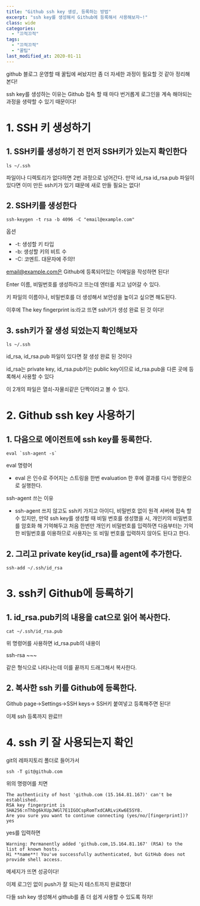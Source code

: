 ```yaml
---
title: "Github ssh key 생성, 등록하는 방법"
excerpt: "ssh key를 생성해서 Github에 등록해서 사용해보자~!"
class: wide
categories:
  - "끄적끄적"
tags:
  - "끄적끄적"
  - "꿀팁"
last_modified_at: 2020-01-11
---
```


github 블로그 운영할 때 꿀팁에 써놨지만 좀 더 자세한 과정이 필요할 것 같아 정리해본다!


ssh key를 생성하는 이유는 Github 접속 할 때 마다 번거롭게 로그인을 계속 해야되는 과정을 생략할 수 있기 때문이다!


# 1. SSH 키 생성하기

## 1. SSH키를 생성하기 전 먼저 SSH키가 있는지 확인한다

```ls ~/.ssh```

파일이나 디렉토리가 없다하면 2번 과정으로 넘어간다.
만약 id_rsa id_rsa.pub 파일이 있다면 이미 만든 ssh키가 있기 떄문에 새로 만들 필요는 없다!

## 2. SSH키를 생성한다 


```ssh-keygen -t rsa -b 4096 -C "email@example.com"```

옵션
  - -t: 생성할 키 타입
  - -b: 생성할 키의 비트 수
  - -C: 코멘트. 대문자에 주의!!

email@example.com은 Github에 등록되어있는 이메일을 작성하면 된다!

Enter 이름, 비밀번호를 생성하라고 뜨는데 엔터를 치고 넘어갈 수 있다.

키 파일의 이름이나, 비밀번호를 더 생성해서 보안성을 높이고 싶으면 해도된다.

이후에 The key fingerprint is:라고 뜨면 ssh키가 생성 완료 된 것 이다!


## 3. ssh키가 잘 생성 되었는지 확인해보자

```ls ~/.ssh``` 

id_rsa, id_rsa.pub 파일이 있다면 잘 생성 완료 된 것이다

id_rsa는 private key, id_rsa.pub키는 public key이므로 id_rsa.pub을 다른 곳에 등록해서 사용할 수 있다

이 2개의 파일은 열쇠-자물쇠같은 단짝이라고 볼 수 있다.

# 2. Github ssh key 사용하기

## 1. 다음으로 에이전트에 ssh key를 동록한다.

```eval `ssh-agent -s` ```

eval 명령어
- eval 은 인수로 주어지는 스트링을 한번 evaluation 한 후에 결과를 다시 명령문으로 실행한다.


ssh-agent 쓰는 이유
  - ssh-agent 쓰지 않고도 ssh키 가지고 아이디, 비밀번호 없이 원격 서버에 접속 할 수 있지만, 만약 ssh key를 생성할 때 비밀 번호를 생성했을 시, 개인키의 비밀번호를 암호화 해 기억해두고 처음 한번만 개인키 비밀번호를 입력하면 다음부터는 기억한 비밀번호를 이용하므로 사용자는 또 비밀 번호를 입력하지 않아도 된다고 한다.


## 2. 그리고 private key(id_rsa)를 agent에 추가한다. 

```ssh-add ~/.ssh/id_rsa```



# 3. ssh키 Github에 등록하기

## 1. id_rsa.pub키의 내용을 cat으로 읽어 복사한다.

```cat ~/.ssh/id_rsa.pub```

위 명령어를 사용하면 id_rsa.pub의 내용이

ssh-rsa ~~~

같은 형식으로 나타나는데 이를 끝까지 드래그해서 복사한다.

## 2. 복사한 ssh 키를 Github에 등록한다.

Github page->Settings->SSH keys-> SSH키 붙여넣고 등록해주면 된다!

이제 ssh 등록까지 완료!!!


# 4. ssh 키 잘 사용되는지 확인

git의 레파지토리 폴더로 들어가서 

```ssh -T git@github.com```

위의 명령어를 치면


```
The authenticity of host 'github.com (15.164.81.167)' can't be established.
RSA key fingerprint is SHA256:nThbg6kXUpJWGl7E1IGOCspRomTxdCARLviKw6E5SY8.
Are you sure you want to continue connecting (yes/no/[fingerprint])? yes
```
yes를 입력하면 

```
Warning: Permanently added 'github.com,15.164.81.167' (RSA) to the list of known hosts.
Hi **name**! You've successfully authenticated, but GitHub does not provide shell access.
```
메세지가 뜨면 성공이다!

이제 로그인 없이 push가 잘 되는지 테스트까지 완료했다!

다들 ssh key 생성해서 github를 좀 더 쉽게 사용할 수 있도록 하자!
